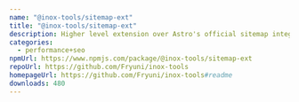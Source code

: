 ```yaml
---
name: "@inox-tools/sitemap-ext"
title: "@inox-tools/sitemap-ext"
description: Higher level extension over Astro's official sitemap integration
categories:
  - performance+seo
npmUrl: https://www.npmjs.com/package/@inox-tools/sitemap-ext
repoUrl: https://github.com/Fryuni/inox-tools
homepageUrl: https://github.com/Fryuni/inox-tools#readme
downloads: 480
---
```

